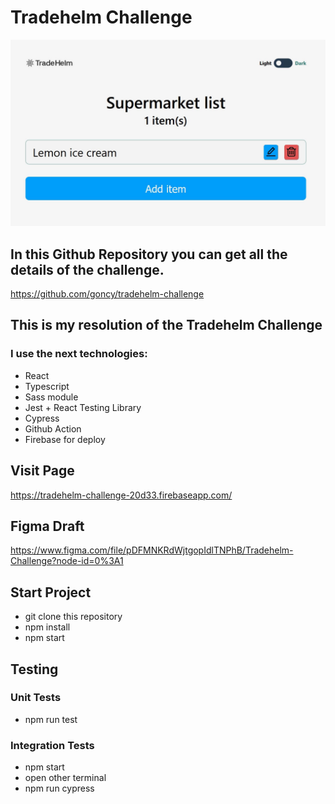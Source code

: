 # Tradehelm Challenge

![page Screen](./public/tradehelmPageEN.jpg)

## In this Github Repository you can get all the details of the challenge.

https://github.com/goncy/tradehelm-challenge


## This is my resolution of the Tradehelm Challenge
### I use the next technologies:
- React
- Typescript
- Sass module
- Jest + React Testing Library
- Cypress
- Github Action
- Firebase for deploy

## Visit Page

https://tradehelm-challenge-20d33.firebaseapp.com/

## Figma Draft

https://www.figma.com/file/pDFMNKRdWjtgopIdlTNPhB/Tradehelm-Challenge?node-id=0%3A1

## Start Project

- git clone this repository
- npm install
- npm start

## Testing

### Unit Tests

- npm run test

### Integration Tests

- npm start
- open other terminal
- npm run cypress

